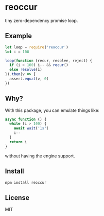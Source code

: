 
# reoccur

  tiny zero-dependency promise loop.



## Example

```js
let loop = require('reoccur')
let i = 100

loop(function (recur, resolve, reject) {
  if (i > 100) i-- && recur()
  else resolve(i)
}).then(v => {
  assert.equal(v, 0)
})
```

## Why?

With this package, you can emulate things like:

```js
async function () {
  while (i > 100) {
    await wait('1s')
    i--
  }
  return i
}
```

without having the engine support.

## Install

```js
npm install reoccur
```

## License

MIT
